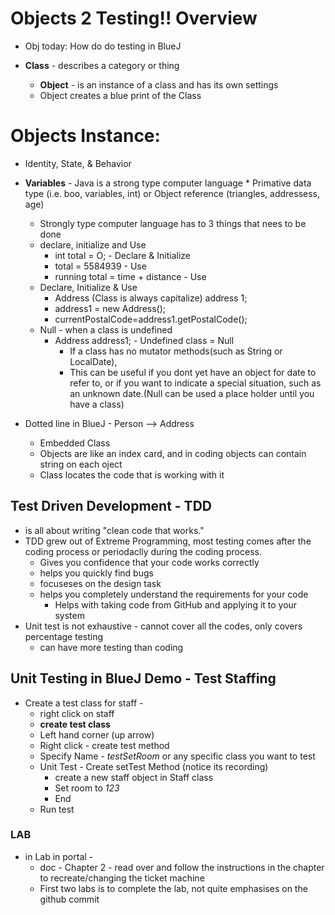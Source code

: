 # Objects 2 Testing!! Overview

* Obj today: How do do testing in BlueJ

* **Class** - describes a category or thing
	* **Object** - is an instance of a class and has its own settings
	* Object creates a blue print of the Class 

# Objects Instance:
* Identity, State, & Behavior
* **Variables** - Java is a strong type computer language
		* Primative data type (i.e. boo, variables, int) or Object reference (triangles, addressess, age)
	* Strongly type computer language has to 3 things that nees to be done
	* declare, initialize and Use 
		* int total = O; - Declare & Initialize
		* total = 5584939 - Use	 
		* running total =  time + distance - Use
	* Declare, Initialize & Use
		* Address (Class is always capitalize) address 1;
		* address1 = new Address();
		* currentPostalCode=address1.getPostalCode();
	* Null - when a class is undefined
		* Address address1; - Undefined class = Null
			* If a class has no mutator methods(such as String or LocalDate),
			* This can be useful if you dont yet have an object for date to refer to, or if you want to indicate a special situation, such as an unknown date.(Null can be used a place holder until you have a class)

* Dotted line in BlueJ - Person --> Address
	* Embedded Class 
	* Objects are like an index card, and in coding objects can contain string on each oject
	* Class locates the code that is working with it 

## Test Driven Development - TDD
* is all about writing "clean code that works." 
* TDD grew out of Extreme Programming, most testing comes after the coding process or periodaclly during the coding process.
	* Gives you confidence that your code works correctly
	* helps you quickly find bugs
	* focuseses on the design task
	* helps you completely understand the requirements for your code 	  
		* Helps with taking code from GitHub and applying it to your system
* Unit test is not exhaustive - cannot cover all the codes, only covers percentage testing
	* can have more testing than coding   

## Unit Testing in BlueJ Demo - Test Staffing

* Create a test class for staff - 
	* right click on staff
	* **create test class**
	* Left hand corner (up arrow) 
	* Right click - create test method
	* Specify Name - _testSetRoom_ or any specific class you want to test
	* Unit Test - Create setTest Method (notice its recording)
		* create a new staff object in Staff class
		* Set room to *123*
		* End 
	* Run test

### LAB
* in Lab in portal - 
	* doc - Chapter 2 - read over and follow the instructions in the chapter to recreate/changing the ticket machine
	* First two labs is to complete the lab, not quite emphasises on the github commit 